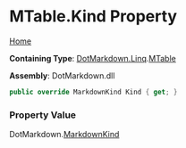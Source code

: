 # MTable\.Kind Property

[Home](../../../../README.md)

**Containing Type**: [DotMarkdown.Linq](../../README.md)\.[MTable](../README.md)

**Assembly**: DotMarkdown\.dll

```csharp
public override MarkdownKind Kind { get; }
```

### Property Value

DotMarkdown\.[MarkdownKind](../../../MarkdownKind/README.md)

